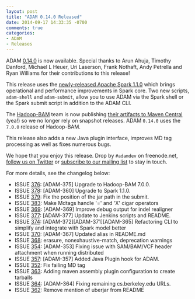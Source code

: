 ```yaml
---
layout: post
title: "ADAM 0.14.0 Released"
date: 2014-09-17 14:33:35 -0700
comments: true
categories: 
- ADAM
- Releases
---
```


ADAM [0.14.0](https://github.com/bigdatagenomics/adam/releases/tag/adam-parent-0.14.0) is now available. Special thanks to Arun Ahuja, Timothy Danford, Michael L Heuer, Uri Laserson, Frank Nothaft, Andy Petrella and Ryan Williams for their contributions to this release!

This release uses the [newly-released Apache Spark 1.1.0](https://spark.apache.org/releases/spark-release-1-1-0.html) which brings operational and performance improvements in Spark core. Two new scripts, `adam-shell` and `adam-submit`, allow you to use ADAM via the Spark shell or the Spark submit script in addition to the ADAM CLI.

The [Hadoop-BAM](http://sourceforge.net/projects/hadoop-bam/) team is now publishing [their artifacts to Maven Central](http://search.maven.org/#search%7Cga%7C1%7Cg%3A%22org.seqdoop%22) (yea!) so we no longer rely on snapshot releases. ADAM `0.14.0` uses the `7.0.0` release of Hadoop-BAM.

This release also adds a new Java plugin interface, improves MD tag processing as well as fixes numerous bugs.

We hope that you enjoy this release. Drop by `#adamdev` on freenode.net, [follow us on Twitter](https://twitter.com/bigdatagenomics) or [subscribe to our mailing list](http://bdgenomics.org/mail/) to stay in touch.

<!-- more -->

For more details, see the changelog below:

* ISSUE [376](https://github.com/bigdatagenomics/adam/pull/376): [ADAM-375] Upgrade to Hadoop-BAM 7.0.0.
* ISSUE [378](https://github.com/bigdatagenomics/adam/pull/378): [ADAM-360] Upgrade to Spark 1.1.0.
* ISSUE [379](https://github.com/bigdatagenomics/adam/pull/379): Fix the position of the jar path in the submit.
* ISSUE [383](https://github.com/bigdatagenomics/adam/pull/383): Make Mdtags handle '=' and 'X' cigar operators
* ISSUE [369](https://github.com/bigdatagenomics/adam/pull/369): [ADAM-369] Improve debug output for indel realigner
* ISSUE [377](https://github.com/bigdatagenomics/adam/pull/377): [ADAM-377] Update to Jenkins scripts and README.
* ISSUE [374](https://github.com/bigdatagenomics/adam/pull/374): [ADAM-372][ADAM-371][ADAM-365] Refactoring CLI to simplify and integrate with Spark model better
* ISSUE [370](https://github.com/bigdatagenomics/adam/pull/370): [ADAM-367] Updated alias in README.md
* ISSUE [368](https://github.com/bigdatagenomics/adam/pull/368): erasure, nonexhaustive-match, deprecation warnings
* ISSUE [354](https://github.com/bigdatagenomics/adam/pull/354): [ADAM-353] Fixing issue with SAM/BAM/VCF header attachment when running distributed
* ISSUE [357](https://github.com/bigdatagenomics/adam/pull/357): [ADAM-357] Added Java Plugin hook for ADAM.
* ISSUE [352](https://github.com/bigdatagenomics/adam/pull/352): Fix failing MD tag
* ISSUE [363](https://github.com/bigdatagenomics/adam/pull/363): Adding maven assembly plugin configuration to create tarballs
* ISSUE [364](https://github.com/bigdatagenomics/adam/pull/364): [ADAM-364] Fixing remaining cs.berkeley.edu URLs.
* ISSUE [362](https://github.com/bigdatagenomics/adam/pull/362): Remove mention of uberjar from README
